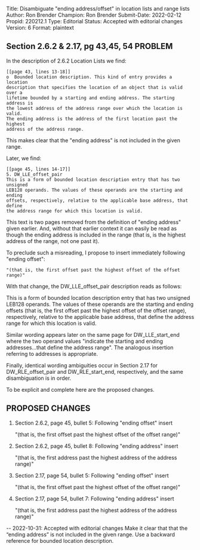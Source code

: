 Title:       Disambiguate "ending address/offset" in location lists and range lists
Author:      Ron Brender
Champion:    Ron Brender
Submit-Date: 2022-02-12
Propid:      220212.1
Type:        Editorial
Status:      Accepted with editorial changes
Version:     6
Format:      plaintext

Section 2.6.2 & 2.17, pg 43,45, 54
PROBLEM
-------

 In the description of 2.6.2 Location Lists we find:
 
    [[page 43, lines 13-18]]
    o  Bounded location description. This kind of entry provides a location
    description that specifies the location of an object that is valid over a
    lifetime bounded by a starting and ending address. The starting address is
    the lowest address of the address range over which the location is valid.
    The ending address is the address of the first location past the highest
    address of the address range.

This makes clear that the "ending address" is not included in the given range.

Later, we find:

    [[page 45, lines 14-17]]
    5. DW_LLE_offset_pair
    This is a form of bounded location description entry that has two unsigned
    LEB128 operands. The values of these operands are the starting and ending
    offsets, respectively, relative to the applicable base address, that define
    the address range for which this location is valid.

This text is two pages removed from the definition of "ending address" given earlier.
And, without that earlier context it can easily be read as though the ending address
is included in the range (that is, is the highest address of the range, not one past
it).

To preclude such a misreading, I propose to insert immediately following "ending
offset":

    "(that is, the first offset past the highest offset of the offset range)"


With that change, the DW_LLE_offset_pair description reads as follows:

  This is a form of bounded location description entry that has two unsigned
  LEB128 operands. The values of these operands are the starting and ending
  offsets (that is, the first offset past the highest offset of the offset
  range), respectively, relative to the applicable base address, that define
  the address range for which this location is valid.

Similar wording appears later on the same page for DW_LLE_start_end where the two
operand values "indicate the starting and ending addresses...that define the address
range". The analogous insertion referring to addresses is appropriate.

Finally, identical wording ambiguities occur in Section 2.17 for DW_RLE_offset_pair
and DW_RLE_start_end, respectively, and the same disambiguation is in order.

To be explicit and complete here are the proposed changes.

PROPOSED CHANGES
--------------------------------

1) Section 2.6.2, page 45, bullet 5: Following "ending offset" insert

    "(that is, the first offset past the highest offset of the offset range)"


2) Section 2.6.2, page 45, bullet 8: Following "ending address" insert

    "(that is, the first address past the highest address of the address range)"


3) Section 2.17, page 54, bullet 5: Following "ending offset" insert

    "(that is, the first offset past the highest offset of the offset range)"


4) Section 2.17, page 54, bullet 7: Following "ending address" insert

    "(that is, the first address past the highest address of the address range)"

--
2022-10-31: Accepted with editorial changes
   Make it clear that that the “ending address” is not included in the given range.
   Use a backward reference for bounded location description.
